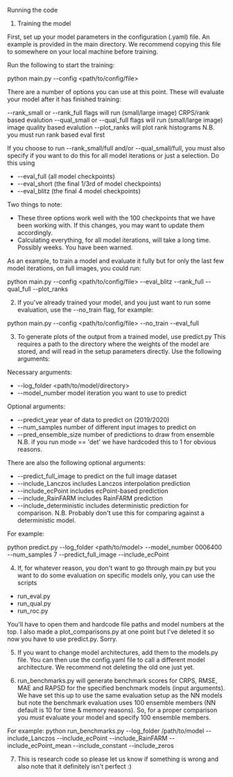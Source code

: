 Running the code

1. Training the model

First, set up your model parameters in the configuration (.yaml) file.
An example is provided in the main directory. We recommend copying this 
file to somewhere on your local machine before training.

Run the following to start the training:

python main.py --config <path/to/config/file>

There are a number of options you can use at this point. These will 
evaluate your model after it has finished training:

--rank_small or --rank_full flags will run (small/large image) CRPS/rank based evalution
--qual_small or --qual_full flags will run (small/large image) image quality based evalution
--plot_ranks will plot rank histograms
	     N.B. you must run rank based eval first
	   
If you choose to run --rank_small/full and/or --qual_small/full, you must
also specify if you want to do this for all model iterations or 
just a selection. Do this using 

- --eval_full	  (all model checkpoints)
- --eval_short	  (the final 1/3rd of model checkpoints)
- --eval_blitz	  (the final 4 model checkpoints)

Two things to note:
- These three options work well with the 100 checkpoints that we 
have been working with. If this changes, you may want to update
them accordingly.
- Calculating everything, for all model iterations, will take a long 
time. Possibly weeks. You have been warned. 

As an example, to train a model and evaluate it fully but for only the
last few model iterations, on full images, you could run:

python main.py --config <path/to/config/file> --eval_blitz --rank_full
--qual_full --plot_ranks

2. If you've already trained your model, and you just want to run some 
evaluation, use the --no_train flag, for example:

python main.py --config <path/to/config/file> --no_train --eval_full

3. To generate plots of the output from a trained model, use predict.py
This requires a path to the directory where the weights of the model are 
stored, and will read in the setup parameters directly. Use the following
arguments:

Necessary arguments:
- --log_folder	    <path/to/model/directory>
- --model_number    model iteration you want to use to predict

Optional arguments:
- --predict_year	    year of data to predict on (2019/2020)
- --num_samples             number of different input images to predict on
- --pred_ensemble_size	    number of predictions to draw from ensemble
		    N.B. if you run mode == 'det' we have hardcoded this
		    to 1 for obvious reasons.

There are also the following optional arguments:
- --predict_full_image          to predict on the full image dataset
- --include_Lanczos     	includes Lanczos interpolation prediction
- --include_ecPoint     	includes ecPoint-based prediction
- --include_RainFARM    	includes RainFARM prediction
- --include_deterministic       includes deterministic prediction for comparison.
			N.B. Probably don't use this for comparing against
			a deterministic model. 

For example:

python predict.py --log_folder <path/to/model> --model_number 0006400 
--num_samples 7 --predict_full_image --include_ecPoint

4. If, for whatever reason, you don't want to go through main.py but you
want to do some evaluation on specific models only, you can use the scripts

- run_eval.py
- run_qual.py
- run_roc.py

You'll have to open them and hardcode file paths and model numbers at the
top. I also made a plot_comparisons.py at one point but I've deleted it so
now you have to use predict.py. Sorry.

5. If you want to change model architectures, add them to the models.py
file. You can then use the config.yaml file to call a different model
architecture. We recommend not deleting the old one just yet.

6. run_benchmarks.py will generate benchmark scores for CRPS, RMSE, MAE
and RAPSD for the specified benchmark models (input arguments). We have
set this up to use the same evaluation setup as the NN models but note
the benchmark evaluation uses 100 ensemble members (NN default is 10 for
time & memory reasons). So, for a proper comparison you *must* evaluate
your model and specify 100 ensemble members.

For example:
python run_benchmarks.py --log_folder /path/to/model --include_Lanczos 
--include_ecPoint --include_RainFARM --include_ecPoint_mean 
--include_constant --include_zeros

7. This is research code so please let us know if something is wrong and
also note that it definitely isn't perfect :)
